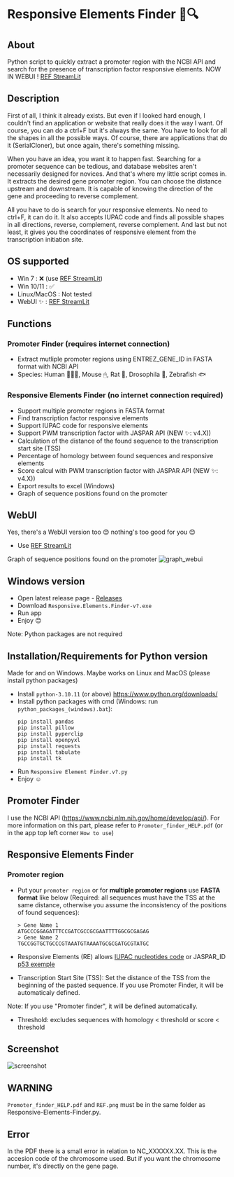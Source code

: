 # Responsive Elements Finder 🧬🔍

## About

Python script to quickly extract a promoter region with the NCBI API and search for the presence of transcription factor responsive elements. NOW IN WEBUI ! [REF StreamLit](https://responsive-elements-finder2.streamlit.app/)

## Description

First of all, I think it already exists. But even if I looked hard enough, I couldn't find an application or website that really does it the way I want. Of course, you can do a ctrl+F but it's always the same. You have to look for all the shapes in all the possible ways. Of course, there are applications that do it (SerialCloner), but once again, there's something missing. 

When you have an idea, you want it to happen fast. Searching for a promoter sequence can be tedious, and database websites aren't necessarily designed for novices. And that's where my little script comes in. It extracts the desired gene promoter region. You can choose the distance upstream and downstream. It is capable of knowing the direction of the gene and proceeding to reverse complement.

All you have to do is search for your responsive elements. No need to ctrl+F, it can do it. It also accepts IUPAC code and finds all possible shapes in all directions, reverse, complement, reverse complement. And last but not least, it gives you the coordinates of responsive element from the transcription initiation site.

## OS supported

- Win 7 : ❌ (use [REF StreamLit](https://responsive-elements-finder2.streamlit.app/))
- Win 10/11 : ✅
- Linux/MacOS : Not tested
- WebUI ✨ : [REF StreamLit](https://responsive-elements-finder2.streamlit.app/)

## Functions
### Promoter Finder (requires internet connection)
- Extract mutliple promoter regions using ENTREZ_GENE_ID in FASTA format with NCBI API
- Species: Human 🙋🏼‍♂️, Mouse 🖱, Rat 🐀, Drosophila 🦟, Zebrafish 🐟

### Responsive Elements Finder (no internet connection required)
- Support multiple promoter regions in FASTA format
- Find transcription factor responsive elements
- Support IUPAC code for responsive elements
- Support PWM transcription factor with JASPAR API (NEW ✨: v4.X))
- Calculation of the distance of the found sequence to the transcription start site (TSS)
- Percentage of homology between found sequences and responsive elements
- Score calcul with PWM transcription factor with JASPAR API (NEW ✨: v4.X))
- Export results to excel (Windows)
- Graph of sequence positions found on the promoter

## WebUI
Yes, there's a WebUI version too 😊 nothing's too good for you 😊

- Use [REF StreamLit](https://responsive-elements-finder2.streamlit.app/)

Graph of sequence positions found on the promoter
![graph_webui](https://raw.githubusercontent.com/Jumitti/Responsive-Elements-Finder/main/img/Graph%20WebUI.png)

## Windows version

- Open latest release page - [Releases](https://github.com/Jumitti/Responsive-Elements-Finder/releases/latest)
- Download ``Responsive.Elements.Finder-v?.exe``
- Run app
- Enjoy 😊

Note: Python packages are not required

## Installation/Requirements for Python version
Made for and on Windows. Maybe works on Linux and MacOS (please install python packages)

- Install ``python-3.10.11`` (or above) https://www.python.org/downloads/
- Install python packages with cmd (Windows: run ``python_packages_(windows).bat``):
    ```shell
    pip install pandas
    pip install pillow
    pip install pyperclip
    pip install openpyxl
    pip install requests
    pip install tabulate
    pip install tk
    ```
- Run ``Responsive Element Finder.v?.py``
- Enjoy ☺

## Promoter Finder

I use the NCBI API (https://www.ncbi.nlm.nih.gov/home/develop/api/). For more information on this part, please refer to ``Promoter_finder_HELP.pdf`` (or in the app top left corner ``How to use``)

## Responsive Elements Finder

### Promoter region

- Put your ``promoter region`` or for **multiple promoter regions** use **FASTA format** like below (Required: all sequences must have the TSS at the same distance, otherwise you assume the inconsistency of the positions of found sequences):
    ```shell
    > Gene Name 1
    ATGCCCGGAGATTTCCGATCGCCGCGAATTTTGGCGCGAGAG
    > Gene Name 2
    TGCCGGTGCTGCCCGTAAATGTAAAATGCGCGATGCGTATGC
    ```

- Responsive Elements (RE) allows [IUPAC nucleotides code](https://www.bioinformatics.org/sms/iupac.html) or JASPAR_ID [p53 exemple](https://jaspar.genereg.net/search?q=p53&collection=all&tax_group=all&tax_id=all&type=all&class=all&family=all&version=all)

- Transcription Start Site (TSS): Set the distance of the TSS from the beginning of the pasted sequence. If you use Promoter Finder, it will be automaticaly defined.

Note: If you use "Promoter finder", it will be defined automatically.

- Threshold: excludes sequences with homology < threshold or score < threshold

## Screenshot

![screenshot](https://raw.githubusercontent.com/Jumitti/Responsive-Elements-Finder/main/img/REF-4.1.PNG)

## WARNING

``Promoter_finder_HELP.pdf`` and ``REF.png`` must be in the same folder as Responsive-Elements-Finder.py.

## Error

In the PDF there is a small error in relation to NC_XXXXXX.XX. This is the accesion code of the chromosome used. But if you want the chromosome number, it's directly on the gene page.
